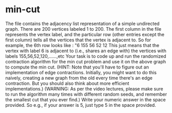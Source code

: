 # min-cut
The file contains the adjacency list representation of a simple undirected graph. There are 200 vertices labeled 1 to 200. The first column in the file represents the vertex label, and the particular row (other entries except the first column) tells all the vertices that the vertex is adjacent to. So for example, the  6th row looks like : "6   155 56 52 12 This just means that the vertex with label 6 is adjacent to (i.e., shares an edge with) the vertices with labels 155,56,52,120,......,etc  Your task is to code up and run the randomized contraction algorithm for the min cut problem and use it on the above graph to compute the min cut. (HINT: Note that you'll have to figure out an implementation of edge contractions. Initially, you might want to do this naively, creating a new graph from the old every time there's an edge contraction. But you should also think about more efficient implementations.) (WARNING: As per the video lectures, please make sure to run the algorithm many times with different random seeds, and remember the smallest cut that you ever find.) Write your numeric answer in the space provided. So e.g., if your answer is 5, just type 5 in the space provided.
